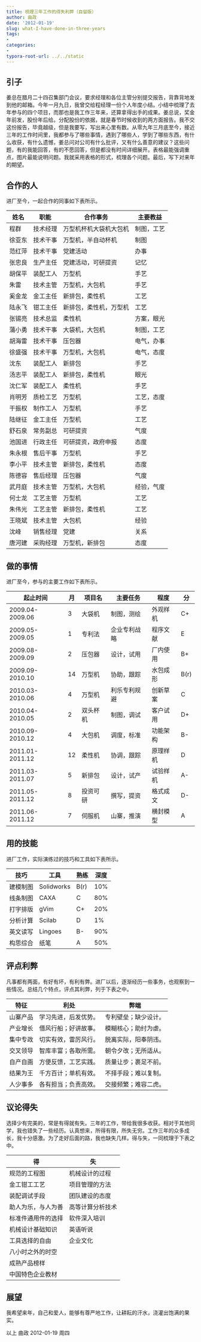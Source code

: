 ```yaml
---
title: 梳理三年工作的得失利弊（自留版）
author: 曲政
date: '2012-01-19'
slug: what-I-have-done-in-three-years
tags:
- 
categories:
- 
typora-root-url: ../../static
---
```

## 引子

姜总在腊月二十四召集部门会议，要求经理和各位主管分别提交报告，背靠背地发到他的邮箱。今年一月九日，我曾交给程经理一份个人年度小结。小结中梳理了去年参与的四个项目，而那也是我工作三年来，还算拿得出手的成果。姜总说，奖金年前发，股份年后给。分配股份的依据，就是春节时候收到的两方面报告。我不交这份报告，毕竟越级，但是我要写，写出来心里有数。从零九年三月底至今，接近三年的工作时间里，我都参与了哪些事情，遇到了哪些人，学到了哪些东西，有什么收获，有什么遗憾，姜总问对公司有什么批评，又有什么善意的建议？这些问题，有的我能回答，有的不愿回答，但是都没有时间详细展开。表格最能强调重点，图片最能说明问题。我就采用表格的形式，梳理各个问题。最后，写下对来年的期望。

## 合作的人

进厂至今，一起合作的同事如下表所示。

| 姓名   | 职能     | 合作事务               | 主要教益   |
|------- | -------- | ---------------------- | -----------|
| 程群   | 技术经理 | 万型机杯机大袋机大包机 | 制图，工艺 |
| 徐亚东 | 技术干事 | 万型机，半自动杯机     | 制图       |
| 范红萍 | 技术干事 | 党建活动               | 办事       |
| 张忠良 | 生产主任 | 党建活动，可研提资     | 记忆       |
| 胡保平 | 装配工人 | 万型机                 | 手艺       |
| 朱雷   | 技术主管 | 万型机，大包机         | 手艺       |
| 奚金龙 | 金工主任 | 新排包，柔性机         | 工艺       |
| 陆永飞 | 钳工主任 | 新排包，柔性机，万型机 | 工艺       |
| 张锡亮 | 技术总监 | 柔性机                 | 方案，眼光 |
| 蒲小勇 | 技术干事 | 大袋机，大包机         | 制图，工艺 |
| 胡海雷 | 技术干事 | 压包器                 | 电气，办事 |
| 徐盛强 | 技术干事 | 万型机，大包机         | 电气，态度 |
| 沈东   | 装配工人 | 新排包                 | 手艺       |
| 汤志平 | 装配工人 | 新排包，柔性机         | 眼光       |
| 沈仁军 | 装配工人 | 柔性机                 | 手艺       |
| 肖明芳 | 质检工艺 | 万型机                 | 工艺，态度 |
| 干振权 | 制作工人 | 万型机                 | 手艺       |
| 陆继征 | 金工主任 | 万型机                 | 工艺       |
| 舒石泉 | 常务副总 | 可研提资               | 气度       |
| 池国进 | 行政主任 | 可研提资，政府申报     | 态度       |
| 朱永根 | 售后干事 | 万型机                 | 手艺       |
| 李小平 | 技术主管 | 新排包，柔性机         | 态度       |
| 陈德容 | 售后经理 | 压包器                 | 气度       |
| 武月庭 | 技术主管 | 万型机，大包机         | 经验，气度 |
| 何士龙 | 工艺主管 | 万型机                 | 工艺       |
| 朱伟光 | 工艺主管 | 新排包，柔性机         | 工艺       |
| 王晓斌 | 技术主管 | 大包机                 | 经验       |
| 沈峰   | 销售经理 | 党建                   | 关系       |
| 唐河建 | 采购经理 | 万型机，新排包         | 态度       |

## 做的事情

进厂至今，参与的主要工作如下表所示。

| 起止时间        | 月 | 项目名   | 主要任务     | 程度     | 分   |
|---------------- | -- | -------- | ------------ | -------- | -----|
| 2009.04-2009.06 | 3  | 大袋机   | 制图，测绘   | 外观样机 | C+   |
| 2009.05-2009.05 | 1  | 专利法   | 企业专利战略 | 程序文献 | E    |
| 2009.08-2009.09 | 2  | 压包器   | 设计，试用   | 厂内使用 | B+   |
| 2009.09-2010.10 | 14 | 万型机   | 协助，跟踪   | 水包成形 | B(r) |
| 2010.03-2010.06 | 4  | 万型机   | 利乐专利规避 | 创新草案 | C    |
| 2010.04-2010.05 | 2  | 双头杯机 | 制图，调试   | 客户试用 | D+   |
| 2010.09-2010.12 | 4  | 大包机   | 调度，标准   | 功能架构 | B-   |
| 2011.01-2011.12 | 12 | 柔性机   | 协调，跟踪   | 原理样机 | D    |
| 2011.03-2011.07 | 5  | 新排包   | 设计，试产   | 试验样机 | A-   |
| 2011.05-2011.12 | 8  | 投资可研 | 撰写，提资   | 格式成文 | D-   |
| 2011.06-2011.12 | 7  | 伺服机   | 山寨，推演   | 横封模型 | A    |

## 用的技能

进厂工作，实际演练过的技巧和工具如下表所示。

| 技巧     | 工具       | 熟练 | 深度 |
|--------- | ---------- | ---- | -----|
| 建模制图 | Solidworks | B(r) | 10%  |
| 线条制图 | CAXA       | C    | 80%  |
| 打字排版 | gVim       | C+   | 20%  |
| 分析计算 | Scilab     | D    | 1%   |
| 英文读写 | Lingoes    | B-   | 90%  |
| 构思综合 | 纸笔       | A    | 50%  |

## 评点利弊

凡事都有两面，有好有坏，有利有弊。进厂以后，逐渐经历一些事务，也观察到一些情况。总结几个特点，评点其利弊，列于下表之中。

| 特征     | 利处                 | 弊端                 |
|--------- | -------------------- | ---------------------|
| 山寨产品 | 学习先进，后发优势。 | 专利壁垒；缺少设计。 |
| 产业增长 | 借风行船；好讲故事。 | 模糊核心；助纣为虐。 |
| 集中专政 | 切实有效，雷厉风行。 | 脱离实际，阳奉阴违。 |
| 交叉领导 | 智库丰富；各取所需。 | 朝令夕改；无所适从。 |
| 自产自画 | 方便反馈，工艺实践。 | 质量让步；裹足不前。 |
| 结果为王 | 千方百计；单机有效。 | 不择手段；难以复制。 |
| 人少事多 | 各有担当；负责高效。 | 交接频繁；难容二虎。 |

## 议论得失

选择少有完美的，常是有得就有失。三年的工作，带给我很多收获。相对于其他同学，我也错失了一些经历。认真想来，所得有限，所失无穷。工作三年的众多成长，我十分感激。为了走好后面的路，我也缺失几样。得与失，一同梳理于下表之中。

| 得                 | 失               |
|------------------- | -----------------|
| 规范的工程图       | 机械设计的过程   |
| 金工钳工工艺       | 项目管理的方法   |
| 装配调试手段       | 团队建设的态度   |
| 助人为乐，与人为善 | 高等计算分析技术 |
| 标准件通用件的选择 | 软件深入培训     |
| 机械设计基础知识   | 英语听说         |
| 工具选择的自由     | 企业文化         |
| 八小时之外的时空   |                  |
| 成熟产品榜样       |                 |
| 中国特色企业教材   |                 |

## 展望

我希望来年，自己和爱人，能够有尊严地工作，让耕耘的汗水，浇灌出饱满的果实。

以上 曲政 2012-01-19 周四
